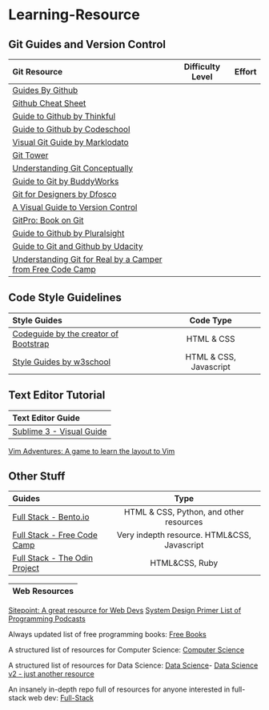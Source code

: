 # Learning-Resource

## Git Guides and Version Control

Git Resource | Difficulty Level | Effort
:-- | :--: | :--:
[Guides By Github](https://guides.github.com/)||
[Github Cheat Sheet](https://github.com/tiimgreen/github-cheat-sheet)||
[Guide to Github by Thinkful](https://www.thinkful.com/learn/github-pull-request-tutorial/)||
[Guide to Github by Codeschool](https://www.codeschool.com/learn/git)||
[Visual Git Guide by Marklodato](http://marklodato.github.io/visual-git-guide/index-en.html)||
[Git Tower](https://www.git-tower.com/learn/)||
[Understanding Git Conceptually](https://www.sbf5.com/~cduan/technical/git/)||
[Guide to Git by BuddyWorks](https://buddy.works/guides/first-steps-with-git)||
[Git for Designers by Dfosco](https://medium.com/@dfosco/git-for-designers-856c434716e#.qoip0bfdd)||
[A Visual Guide to Version Control](https://betterexplained.com/articles/a-visual-guide-to-version-control/)||
[GitPro: Book on Git](https://git-scm.com/book/en/v2)||
[Guide to Github by Pluralsight](https://www.pluralsight.com/blog/software-development/github-tutorial)||
[Guide to Git and Github by Udacity](https://www.udacity.com/course/how-to-use-git-and-github--ud775)||
[Understanding Git for Real by a Camper from Free Code Camp](https://medium.freecodecamp.com/understanding-git-for-real-by-exploring-the-git-directory-1e079c15b807#.4e8j8qsvs)||

## Code Style Guidelines 

Style Guides | Code Type
:-- | :--: |
[Codeguide by the creator of Bootstrap](http://codeguide.co/)|HTML & CSS
[Style Guides by w3school](https://www.w3schools.com/default.asp)|HTML & CSS, Javascript

## Text Editor Tutorial 

Text Editor Guide | 
:-- | 
[Sublime 3 - Visual Guide](https://scotch.io/bar-talk/the-complete-visual-guide-to-sublime-text-3-getting-started-and-keyboard-shortcuts)|
[Vim Adventures: A game to learn the layout to Vim](https://vim-adventures.com/)

## Other Stuff 

Guides | Type
:-- | :--: |
[Full Stack - Bento.io](https://bento.io/)|HTML & CSS, Python, and other resources
[Full Stack - Free Code Camp](https://www.freecodecamp.com/)|Very indepth resource. HTML&CSS, Javascript 
[Full Stack - The Odin Project](http://www.theodinproject.com/)| HTML&CSS, Ruby


Web Resources |
:-- |
[Sitepoint: A great resource for Web Devs](https://www.sitepoint.com/)
[System Design Primer ](https://github.com/donnemartin/system-design-primer)
[List of Programming Podcasts](https://simpleprogrammer.com/2016/10/29/ultimate-list-developer-podcasts/)

Always updated list of free programming books: [Free Books](https://github.com/vhf/free-programming-books/blob/master/free-programming-books.md#pyramid)

A structured list of resources for Computer Science: [Computer Science](https://github.com/open-source-society/computer-science) 

A structured list of resources for Data Science: [Data Science](https://github.com/open-source-society/data-science)-
[Data Science v2 - just another resource](https://github.com/bulutyazilim/awesome-datascience)

An insanely in-depth repo full of resources for anyone interested in full-stack web dev: [Full-Stack](https://github.com/bmorelli25/Become-A-Full-Stack-Web-Developer)

